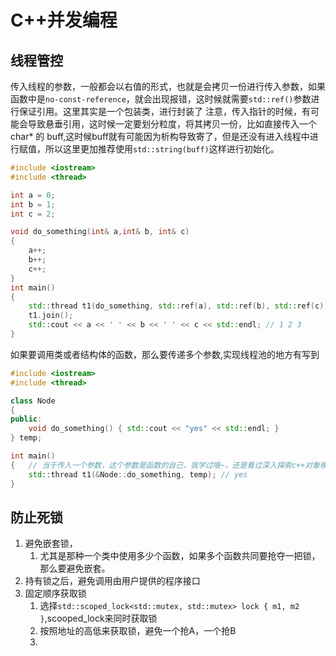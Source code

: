 # C++并发编程

## 线程管控

传入线程的参数，一般都会以右值的形式，也就是会拷贝一份进行传入参数，如果函数中是`no-const-reference`，就会出现报错，这时候就需要`std::ref()`参数进行保证引用。这里其实是一个包装类，进行封装了
注意，传入指针的时候，有可能会导致悬垂引用，这时候一定要划分粒度，将其拷贝一份，比如直接传入一个 char* 的 buff,这时候buff就有可能因为析构导致寄了，但是还没有进入线程中进行赋值，所以这里更加推荐使用`std::string(buff)`这样进行初始化。

```c++
#include <iostream>
#include <thread>

int a = 0;
int b = 1;
int c = 2;

void do_something(int& a,int& b, int& c)
{
    a++;
    b++;
    c++;
}
int main()
{
    std::thread t1(do_something, std::ref(a), std::ref(b), std::ref(c)); 
    t1.join();
    std::cout << a << ' ' << b << ' ' << c << std::endl; // 1 2 3
}
```

如果要调用类或者结构体的函数，那么要传递多个参数,实现线程池的地方有写到

```c++
#include <iostream>
#include <thread>

class Node
{
public:
    void do_something() { std::cout << "yes" << std::endl; }
} temp;

int main()
{   // 当于传入一个参数，这个参数是函数的自己，我学过哦~，还是看过深入探索c++对象模型的
    std::thread t1(&Node::do_something, temp); // yes
}
```

## 防止死锁

1. 避免嵌套锁，
   1. 尤其是那种一个类中使用多少个函数，如果多个函数共同要抢夺一把锁，那么要避免嵌套。
2. 持有锁之后，避免调用由用户提供的程序接口
3. 固定顺序获取锁
   1. 选择`std::scoped_lock<std::mutex, std::mutex> lock { m1, m2 }`,scooped_lock来同时获取锁
   2. 按照地址的高低来获取锁，避免一个抢A，一个抢B
   3.